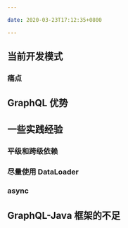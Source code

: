 ```yaml
---

date: 2020-03-23T17:12:35+0800

---
```


## 当前开发模式

### 痛点

## GraphQL 优势

## 一些实践经验

### 平级和跨级依赖

### 尽量使用 DataLoader

### async

## GraphQL-Java 框架的不足
